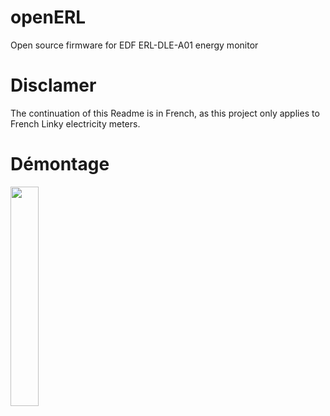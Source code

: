 # openERL
Open source firmware for EDF ERL-DLE-A01 energy monitor

# Disclamer
The continuation of this Readme is in French, as this project only applies to French Linky electricity meters.

# Démontage

<img src="https://github.com/user-attachments/assets/58cc414a-30e1-4425-a2bf-172b16ab8816" width=30% height=30%>

